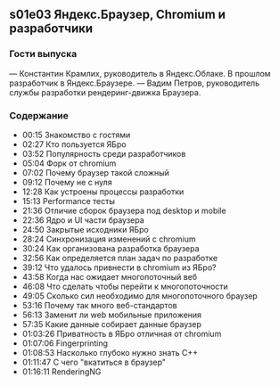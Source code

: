 s01e03 Яндекс.Браузер, Chromium и разработчики
----------------------------------------------

### Гости выпуска
— Константин Крамлих, руководитель в Яндекс.Облаке. В прошлом разработчик в Яндекс.Браузере.
— Вадим Петров, руководитель службы разработки рендеринг-движка Браузера.

### Содержание

- 00:15 Знакомство с гостями
- 02:27 Кто пользуется ЯБро
- 03:52 Популярность среди разработчиков
- 05:04 Форк от chromium
- 07:02 Почему браузер такой сложный
- 09:12 Почему не с нуля
- 12:28 Как устроены процессы разработки 
- 15:13 Performance тесты
- 21:36 Отличие сборок браузера под desktop и mobile
- 22:36 Ядро и UI части браузера
- 24:50 Закрытые исходники ЯБро
- 28:24 Синхронизация изменений с chromium
- 30:24 Как организована разработка браузера
- 32:56 Как определяется план задач по разработке
- 39:12 Что удалось привнести в chromium из ЯБро?
- 43:58 Когда нас ожидает многопоточный веб
- 46:08 Что сделать чтобы перейти к многопоточности
- 49:05 Сколько сил необходимо для многопоточного браузер
- 53:16 Почему так много веб-стандартов
- 56:13 Заменит ли web мобильные приложения
- 57:35 Какие данные собирает данные браузер
- 01:03:26 Приватность в ЯБро отличная от chromium
- 01:07:06 Fingerprinting
- 01:08:53 Насколько глубоко нужно знать C++
- 01:11:47 С чего "вкатиться в браузер"
- 01:16:11 RenderingNG
